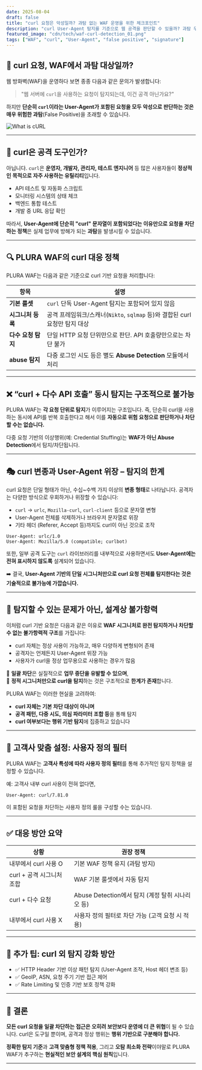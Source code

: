 ```yaml
---
date: 2025-08-04  
draft: false  
title: "curl 요청은 악성일까? 과탐 없는 WAF 운영을 위한 체크포인트"  
description: "curl User-Agent 탐지를 기준으로 웹 공격을 판단할 수 있을까? 과탐 우려와 실제 대응 방안을 PLURA WAF 기준으로 정리합니다."  
featured_image: "cdn/tech/waf-curl-detection_01.png"  
tags: ["WAF", "curl", "User-Agent", "false positive", "signature"]  
---
```


## 🧪 curl 요청, WAF에서 과탐 대상일까?

웹 방화벽(WAF)을 운영하다 보면 종종 다음과 같은 문의가 발생합니다:

> "웹 서버에 `curl`을 사용하는 요청이 탐지되는데, 이건 공격 아닌가요?"

하지만 **단순히 `curl`이라는 User-Agent가 포함된 요청을 모두 악성으로 판단하는 것은 매우 위험한 과탐**(False Positive)을 초래할 수 있습니다.


![What is cURL](https://blog.plura.io/cdn/tech/waf-curl-detection_01.png)
<!--more-->

---

## 🤔 curl은 공격 도구인가?

아닙니다. `curl`은 **운영자, 개발자, 관리자, 테스트 엔지니어** 등 많은 사용자들이 **정상적인 목적으로 자주 사용하는 유틸리티**입니다.

* API 테스트 및 자동화 스크립트
* 모니터링 시스템의 상태 체크
* 백엔드 통합 테스트
* 개발 중 URL 응답 확인

따라서, **User-Agent에 단순히 "curl" 문자열이 포함되었다는 이유만으로 요청을 차단하는 정책**은 실제 업무에 방해가 되는 **과탐**을 발생시킬 수 있습니다.

---

## 🔍 PLURA WAF의 curl 대응 정책

PLURA WAF는 다음과 같은 기준으로 curl 기반 요청을 처리합니다:

| 항목           | 설명                                                    |
| ------------ | ----------------------------------------------------- |
| **기본 룰셋**    | `curl` 단독 User-Agent 탐지는 포함되어 있지 않음                   |
| **시그니처 등록**  | 공격 프레임워크/스캐너(`Nikto`, `sqlmap` 등)와 결합된 curl 요청만 탐지 대상 |
| **다수 요청 탐지** | 단일 HTTP 요청 단위만으로 판단. API 호출량만으로는 차단 불가                |
| **abuse 탐지** | 다중 로그인 시도 등은 별도 **Abuse Detection** 모듈에서 처리           |

---

## ❌ “curl + 다수 API 호출” 동시 탐지는 구조적으로 불가능

PLURA WAF는 **각 요청 단위로 탐지**가 이루어지는 구조입니다.
즉, 단순히 curl을 사용하는 동시에 API를 반복 호출한다고 해서 이를 **자동으로 위험 요청으로 판단하거나 차단할 수는 없습니다.**

다중 요청 기반의 이상행위(예: Credential Stuffing)는 **WAF가 아닌 Abuse Detection**에서 탐지/차단됩니다.

---

## 🎭 curl 변종과 User-Agent 위장 – 탐지의 한계

curl 요청은 단일 형태가 아닌, 수십\~수백 가지 이상의 **변종 형태**로 나타납니다. 공격자는 다양한 방식으로 우회하거나 위장할 수 있습니다:

* `curl` → `urlc`, `Mozilla-curl`, `curl-client` 등으로 문자열 변형
* User-Agent 전체를 삭제하거나 브라우저 문자열로 위장
* 기타 헤더 (Referer, Accept 등)까지도 curl이 아닌 것으로 조작

```http
User-Agent: urlc/1.0
User-Agent: Mozilla/5.0 (compatible; curlbot)
```

또한, 일부 공격 도구는 `curl` 라이브러리를 내부적으로 사용하면서도 **User-Agent에는 전혀 표시하지 않도록** 설계되어 있습니다.

➡️ 결국, **User-Agent 기반의 단일 시그니처만으로 curl 요청 전체를 탐지한다는 것은 기술적으로 불가능에 가깝습니다.**

---

## 🚫 탐지할 수 있는 문제가 아닌, 설계상 불가항력

이처럼 curl 기반 요청은 다음과 같은 이유로 **WAF 시그니처로 완전 탐지하거나 차단할 수 없는 불가항력적 구조**를 가집니다:

* curl 자체는 정상 사용이 가능하고, 매우 다양하게 변형되어 존재
* 공격자는 언제든지 User-Agent 위장 가능
* 사용자가 curl을 정상 업무용으로 사용하는 경우가 많음

📌 **일괄 차단**은 실질적으로 **업무 중단을 유발할 수 있으며**,  
📌 **정적 시그니처만으로 curl을 탐지**하는 것은 구조적으로 **한계가 존재**합니다.

PLURA WAF는 이러한 현실을 고려하여:

* **curl 자체는 기본 차단 대상이 아니며**
* **공격 패턴, 다중 시도, 의심 파라미터 조합 등**을 통해 탐지
* **curl 여부보다는 행위 기반 탐지**에 집중하고 있습니다

---

## 🧩 고객사 맞춤 설정: 사용자 정의 필터

PLURA WAF는 **고객사 특성에 따라 사용자 정의 필터**를 통해 추가적인 탐지 정책을 설정할 수 있습니다.

예: 고객사 내부 curl 사용이 전혀 없다면,

```http
User-Agent: curl/7.81.0
```

이 포함된 요청을 차단하는 사용자 정의 룰을 구성할 수는 있습니다.

---

## ✅ 대응 방안 요약

| 상황                | 권장 정책                               |
| ----------------- | ----------------------------------- |
| 내부에서 curl 사용 O    | 기본 WAF 정책 유지 (과탐 방지)                |
| curl + 공격 시그니처 조합 | WAF 기본 룰셋에서 자동 탐지                   |
| curl + 다수 요청      | Abuse Detection에서 탐지 (계정 탈취 시나리오 등) |
| 내부에서 curl 사용 X    | 사용자 정의 필터로 차단 가능 (고객 요청 시 적용)       |

---

## 🔐 추가 팁: curl 외 탐지 강화 방안

* ✅ HTTP Header 기반 이상 패턴 탐지 (User-Agent 조작, Host 헤더 변조 등)
* ✅ GeoIP, ASN, 요청 주기 기반 접근 제어
* ✅ Rate Limiting 및 인증 기반 보호 정책 강화

---

## 📌 결론

**모든 curl 요청을 일괄 차단하는 접근은 오히려 보안보다 운영에 더 큰 위협**이 될 수 있습니다.
curl은 도구일 뿐이며, 공격과 정상 행위는 **행위 기반으로 구분해야 합니다.**

**정확한 탐지 기준**과 **고객 맞춤형 정책 적용**, 그리고 **오탐 최소화 전략**이야말로
PLURA WAF가 추구하는 **현실적인 보안 설계의 핵심 원칙**입니다.

---
